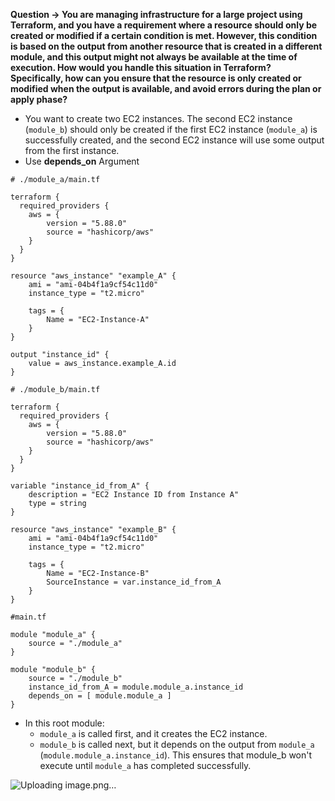 **Question -> You are managing infrastructure for a large project using Terraform, and you have a requirement where a resource should only be created or modified if a certain condition is met. However, this condition is based on the output from another resource that is created in a different module, and this output might not always be available at the time of execution.
How would you handle this situation in Terraform? Specifically, how can you ensure that the resource is only created or modified when the output is available, and avoid errors during the plan or apply phase?**

- You want to create two EC2 instances. The second EC2 instance (`module_b`) should only be created if the first EC2 instance (`module_a`) is successfully created, and the second EC2 instance will use some output from the first instance.
- Use **depends_on** Argument

```hcl
# ./module_a/main.tf

terraform {
  required_providers {
    aws = {
        version = "5.88.0"
        source = "hashicorp/aws"
    }
  }
}

resource "aws_instance" "example_A" {
    ami = "ami-04b4f1a9cf54c11d0"
    instance_type = "t2.micro"

    tags = {
        Name = "EC2-Instance-A"
    }
}

output "instance_id" {
    value = aws_instance.example_A.id
}
```

```hcl
# ./module_b/main.tf

terraform {
  required_providers {
    aws = {
        version = "5.88.0"
        source = "hashicorp/aws"
    }
  }
}

variable "instance_id_from_A" {
    description = "EC2 Instance ID from Instance A"
    type = string
}

resource "aws_instance" "example_B" {
    ami = "ami-04b4f1a9cf54c11d0"
    instance_type = "t2.micro"

    tags = {
        Name = "EC2-Instance-B"
        SourceInstance = var.instance_id_from_A
    }
}
```

```hcl
#main.tf

module "module_a" {
    source = "./module_a"
}

module "module_b" {
    source = "./module_b"
    instance_id_from_A = module.module_a.instance_id
    depends_on = [ module.module_a ]
}
```

- In this root module:
  - `module_a` is called first, and it creates the EC2 instance.
  - `module_b` is called next, but it depends on the output from `module_a` (`module.module_a.instance_id`). This ensures that module_b won't execute until `module_a` has completed successfully.
 
![Uploading image.png…]()

